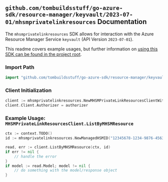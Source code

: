 
## `github.com/tombuildsstuff/go-azure-sdk/resource-manager/keyvault/2023-07-01/mhsmprivatelinkresources` Documentation

The `mhsmprivatelinkresources` SDK allows for interaction with the Azure Resource Manager Service `keyvault` (API Version `2023-07-01`).

This readme covers example usages, but further information on [using this SDK can be found in the project root](https://github.com/tombuildsstuff/go-azure-sdk/tree/main/docs).

### Import Path

```go
import "github.com/tombuildsstuff/go-azure-sdk/resource-manager/keyvault/2023-07-01/mhsmprivatelinkresources"
```


### Client Initialization

```go
client := mhsmprivatelinkresources.NewMHSMPrivateLinkResourcesClientWithBaseURI("https://management.azure.com")
client.Client.Authorizer = authorizer
```


### Example Usage: `MHSMPrivateLinkResourcesClient.ListByMHSMResource`

```go
ctx := context.TODO()
id := mhsmprivatelinkresources.NewManagedHSMID("12345678-1234-9876-4563-123456789012", "example-resource-group", "managedHSMValue")

read, err := client.ListByMHSMResource(ctx, id)
if err != nil {
	// handle the error
}
if model := read.Model; model != nil {
	// do something with the model/response object
}
```
